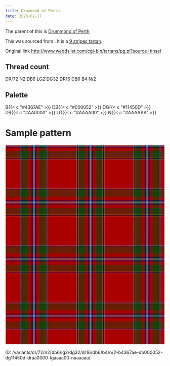 ```yaml
---
title: Drummond of Perth
date: 2023-02-17
---
```

The parent of this is [Drummond of Perth](/tartans/dr/72/n2/db6/lg2/dg32/dr16/db6/b4/n/2/)


This was sourced from <no value>.  It is a [9 stripes tartan](/stripes/stripes9/).

Original link http://www.weddslist.com/cgi-bin/tartans/pg.pl?source=tinsel

## Thread count
DR/72 N2 DB6 LG2 DG32 DR16 DB6 B4 N/2

## Palette
B{{< c "#4367AE" >}} DB{{< c "#000052" >}} DG{{< c "#11450D" >}} DR{{< c "#AA0000" >}} LG{{< c "#AAAA00" >}} N{{< c "#AAAAAA" >}}

# Sample pattern

![Tartan detail](tartan.png "DR/72 N2 DB6 LG2 DG32 DR16 DB6 B4 N/2 tartan")

ID: /variants/dr/72/n2/db6/lg2/dg32/dr16/db6/b4/n/2-b4367ae-db000052-dg11450d-draa0000-lgaaaa00-naaaaaa/